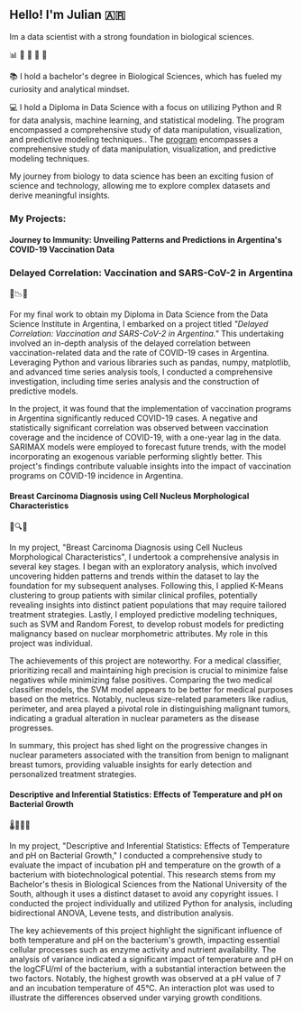 
## Hello! I'm Julian :argentina:
Im a data scientist with a strong foundation in biological sciences. 

  :bar_chart:  :seedling:  :mushroom:  :dna:  :microscope:

:books: I hold a bachelor's degree in Biological Sciences, which has fueled my curiosity and analytical mindset. 

:computer:  I hold a Diploma in Data Science with a focus on utilizing Python and R for data analysis, machine learning, and statistical modeling. The program encompassed a comprehensive study of data manipulation, visualization, and predictive modeling techniques.. 
The [program](https://institutodatascience.org/wp-content/uploads/2022/11/Brochure-diplomatura-en-ciencia-de-datos-con-R-y-Python-1.pdf) encompasses a comprehensive study of data manipulation, visualization, and predictive modeling techniques.  

My journey from biology to data science has been an exciting fusion of science and technology, allowing me to explore complex datasets and derive meaningful insights.

### My Projects:

#### Journey to Immunity: Unveiling Patterns and Predictions in Argentina's COVID-19 Vaccination Data 
### Delayed Correlation: Vaccination and SARS-CoV-2 in Argentina
💉📉📝

For my final work to obtain my Diploma in Data Science from the Data Science Institute in Argentina, I embarked on a project titled *"Delayed Correlation: Vaccination and SARS-CoV-2 in Argentina."* This undertaking involved an in-depth analysis of the delayed correlation between vaccination-related data and the rate of COVID-19 cases in Argentina. Leveraging Python and various libraries such as pandas, numpy, matplotlib, and advanced time series analysis tools, I conducted a comprehensive investigation, including time series analysis and the construction of predictive models.

In the project, it was found that the implementation of vaccination programs in Argentina significantly reduced COVID-19 cases. A negative and statistically significant correlation was observed between vaccination coverage and the incidence of COVID-19, with a one-year lag in the data. SARIMAX models were employed to forecast future trends, with the model incorporating an exogenous variable performing slightly better. This project's findings contribute valuable insights into the impact of vaccination programs on COVID-19 incidence in Argentina.

#### Breast Carcinoma Diagnosis using Cell Nucleus Morphological Characteristics
🤖🔍🧬

In my project, "Breast Carcinoma Diagnosis using Cell Nucleus Morphological Characteristics", I undertook a comprehensive analysis in several key stages. I began with an exploratory analysis, which involved uncovering hidden patterns and trends within the dataset to lay the foundation for my subsequent analyses. Following this, I applied K-Means clustering to group patients with similar clinical profiles, potentially revealing insights into distinct patient populations that may require tailored treatment strategies. Lastly, I employed predictive modeling techniques, such as SVM and Random Forest, to develop robust models for predicting malignancy based on nuclear morphometric attributes. My role in this project was individual.

The achievements of this project are noteworthy. For a medical classifier, prioritizing recall and maintaining high precision is crucial to minimize false negatives while minimizing false positives. Comparing the two medical classifier models, the SVM model appears to be better for medical purposes based on the metrics. Notably, nucleus size-related parameters like radius, perimeter, and area played a pivotal role in distinguishing malignant tumors, indicating a gradual alteration in nuclear parameters as the disease progresses. 

In summary, this project has shed light on the progressive changes in nuclear parameters associated with the transition from benign to malignant breast tumors, providing valuable insights for early detection and personalized treatment strategies.

#### Descriptive and Inferential Statistics: Effects of Temperature and pH on Bacterial Growth
🌡️🔬🧬🧪

In my project, "Descriptive and Inferential Statistics: Effects of Temperature and pH on Bacterial Growth," I conducted a comprehensive study to evaluate the impact of incubation pH and temperature on the growth of a bacterium with biotechnological potential. This research stems from my Bachelor's thesis in Biological Sciences from the National University of the South, although it uses a distinct dataset to avoid any copyright issues. I conducted the project individually and utilized Python for analysis, including bidirectional ANOVA, Levene tests, and distribution analysis.

The key achievements of this project highlight the significant influence of both temperature and pH on the bacterium's growth, impacting essential cellular processes such as enzyme activity and nutrient availability. The analysis of variance indicated a significant impact of temperature and pH on the logCFU/ml of the bacterium, with a substantial interaction between the two factors. Notably, the highest growth was observed at a pH value of 7 and an incubation temperature of 45°C. An interaction plot was used to illustrate the differences observed under varying growth conditions.


